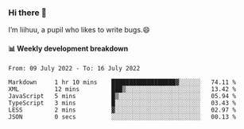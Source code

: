 ### Hi there 👋
I’m liihuu, a pupil who likes to write bugs.😄


#### 📊 Weekly development breakdown
<!--START_SECTION:waka-->

```text
From: 09 July 2022 - To: 16 July 2022

Markdown     1 hr 10 mins    ██████████████████▓░░░░░░   74.11 %
XML          12 mins         ███▒░░░░░░░░░░░░░░░░░░░░░   13.42 %
JavaScript   5 mins          █▒░░░░░░░░░░░░░░░░░░░░░░░   05.94 %
TypeScript   3 mins          █░░░░░░░░░░░░░░░░░░░░░░░░   03.43 %
LESS         2 mins          ▓░░░░░░░░░░░░░░░░░░░░░░░░   02.97 %
JSON         0 secs          ░░░░░░░░░░░░░░░░░░░░░░░░░   00.13 %
```

<!--END_SECTION:waka-->

<!--
**liihuu/liihuu** is a ✨ _special_ ✨ repository because its `README.md` (this file) appears on your GitHub profile.

Here are some ideas to get you started:

- 🔭 I’m currently working on ...
- 🌱 I’m currently learning ...
- 👯 I’m looking to collaborate on ...
- 🤔 I’m looking for help with ...
- 💬 Ask me about ...
- 📫 How to reach me: ...
- 😄 Pronouns: ...
- ⚡ Fun fact: ...
-->

